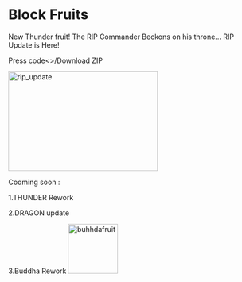 # Block Fruits
New Thunder fruit!
The RIP Commander Beckons on his throne...
RIP Update is Here!

Press code<>/Download ZIP



<img width="300" height="200" alt="rip_update" src="https://github.com/user-attachments/assets/513c0b72-70fa-4f6a-9e91-6523b243b0ae" />





Cooming soon :

1.THUNDER Rework

2.DRAGON update

3.Buddha Rework <img width="100" height="100" alt="buhhdafruit" src="https://github.com/user-attachments/assets/0396bc3e-3615-489f-920d-aa8abab1c5ef" />

